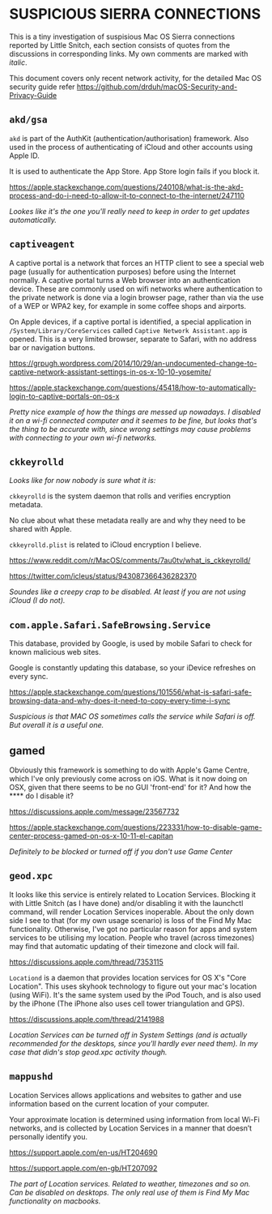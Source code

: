 # SUSPICIOUS SIERRA CONNECTIONS

This is a tiny investigation of suspisious Mac OS Sierra connections reported by Little Snitch, each section consists of quotes from the discussions in corresponding links. My own comments are marked with _italic_.

This document covers only recent network activity, for the detailed Mac OS security guide refer https://github.com/drduh/macOS-Security-and-Privacy-Guide


## `akd/gsa`

`akd` is part of the AuthKit (authentication/authorisation) framework. Also used in the process of authenticating of iCloud and other accounts using Apple ID.

It is used to authenticate the App Store. App Store login fails if you block it.

https://apple.stackexchange.com/questions/240108/what-is-the-akd-process-and-do-i-need-to-allow-it-to-connect-to-the-internet/247110

_Lookes like it's the one you'll really need to keep in order to get updates automatically._


## `captiveagent`

A captive portal is a network that forces an HTTP client to see a special web page (usually for authentication purposes) before using the Internet normally. A captive portal turns a Web browser into an authentication device. These are commonly used on wifi networks where authentication to the private network is done via a login browser page, rather than via the use of a WEP or WPA2 key, for example in some coffee shops and airports.

On Apple devices, if a captive portal is identified, a special application in `/System/Library/CoreServices` called `Captive Network Assistant.app` is opened. This is a very limited browser, separate to Safari, with no address bar or navigation buttons.

https://grpugh.wordpress.com/2014/10/29/an-undocumented-change-to-captive-network-assistant-settings-in-os-x-10-10-yosemite/

https://apple.stackexchange.com/questions/45418/how-to-automatically-login-to-captive-portals-on-os-x

_Pretty nice example of how the things are messed up nowadays. I disabled it on a wi-fi connected computer and it seemes to be fine, but looks that's the thing to be accurate with, since wrong settings may cause problems with connecting to your own wi-fi networks._


## `ckkeyrolld`

_Looks like for now nobody is sure what it is:_

`ckkeyrolld` is the system daemon that rolls and verifies encryption metadata.

No clue about what these metadata really are and why they need to be shared with Apple.

`ckkeyrolld.plist` is related to iCloud encryption I believe.

https://www.reddit.com/r/MacOS/comments/7au0tv/what_is_ckkeyrolld/

https://twitter.com/icleus/status/943087366436282370

_Soundes like a creepy crap to be disabled. At least if you are not using iCloud (I do not)._


## `com.apple.Safari.SafeBrowsing.Service`

This database, provided by Google, is used by mobile Safari to check for known malicious web sites.

Google is constantly updating this database, so your iDevice refreshes on every sync.

https://apple.stackexchange.com/questions/101556/what-is-safari-safe-browsing-data-and-why-does-it-need-to-copy-every-time-i-sync

_Suspicious is that MAC OS sometimes calls the service while Safari is off. But overall it is a useful one._


## gamed

Obviously this framework is something to do with Apple's Game Centre, which I've only previously come across on iOS. What is it now doing on OSX, given that there seems to be no GUI 'front-end' for it? And how the **** do I disable it?

https://discussions.apple.com/message/23567732

https://apple.stackexchange.com/questions/223331/how-to-disable-game-center-process-gamed-on-os-x-10-11-el-capitan

_Definitely to be blocked or turned off if you don't use Game Center_


## `geod.xpc`

It looks like this service is entirely related to Location Services. Blocking it with Little Snitch (as I have done) and/or disabling it with the launchctl command, will render Location Services inoperable. About the only down side I see to that (for my own usage scenario) is loss of the Find My Mac functionality. Otherwise, I've got no particular reason for apps and system services to be utilising my location. People who travel (across timezones) may find that automatic updating of their timezone and clock will fail.

https://discussions.apple.com/thread/7353115

`Locationd` is a daemon that provides location services for OS X's "Core Location". This uses skyhook technology to figure out your mac's location (using WiFi). It's the same system used by the iPod Touch, and is also used by the iPhone (The iPhone also uses cell tower triangulation and GPS).

https://discussions.apple.com/thread/2141988

_Location Services can be turned off in System Settings (and is actually recommended for the desktops, since you'll hardly ever need them). In my case that didn's stop geod.xpc activity though._


## `mappushd`

Location Services allows applications and websites to gather and use information based on the current location of your computer.

Your approximate location is determined using information from local Wi-Fi networks, and is collected by Location Services in a manner that doesn’t personally identify you.

https://support.apple.com/en-us/HT204690

https://support.apple.com/en-gb/HT207092

_The part of Location services. Related to weather, timezones and so on. Can be disabled on desktops. The only real use of them is Find My Mac functionality on macbooks._
